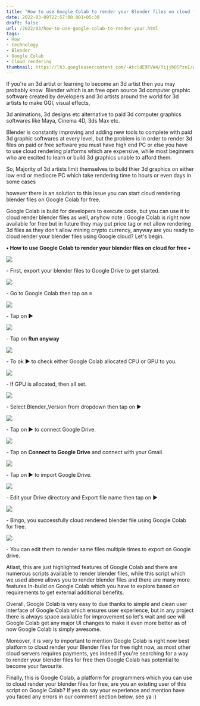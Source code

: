 ```yaml
---
title: 'How to use Google Colab to render your Blender files on cloud for free.'
date: 2022-03-09T22:57:00.001+05:30
draft: false
url: /2022/03/how-to-use-google-colab-to-render-your.html
tags: 
- How
- technology
- Blender
- Google Colab
- Cloud rendering
thumbnail: https://lh3.googleusercontent.com/-AtcldE9FVW4/YijjbDSPznI/AAAAAAAAJl8/TdCQ6IPyFzsVc5XKI8JwONwKA3ha9eJFgCNcBGAsYHQ/s1600/1646846824758544-0.png
---
```


  

  

  

If you're an 3d artist or learning to become an 3d artist then you may probably know  Blender which is an free open source 3d computer graphic software created by developers and 3d artists around the world for 3d artists to make GGI, visual effects, 

3d animations, 3d designs etc alternative to paid 3d computer graphics softwares like Maya, Cinema 4D, 3ds Max etc.

  

Blender is constantly improving and adding new tools to complete with paid 3d graphic softwares at every level, but the problem is in order to render 3d files on paid or free software you must have high end PC or else you have to use cloud rendering platforms which are expensive, while most beginners who are excited to learn or build 3d graphics unable to afford them.

  

So, Majority of 3d artists limit themselves to build thier 3d graphics on either low end or mediocre PC which take rendering time to hours or even days in some cases

however there is an solution to this issue you can start cloud rendering blender files on Google Colab for free.

  

Google Colab is build for developers to execute code, but you can use it to cloud render blender files as well, anyhow note : Google Colab is right now available for free but in future they may put price tag or not allow rendering 3d files as they don't allow mining crypto currency, anyway are you ready to cloud render your blender files using Google cloud? Let's begin.

**• How to use Google Colab to render your blender files on cloud for free •**

 **![](https://lh3.googleusercontent.com/-4uguZpPX0ts/YijjZ8081iI/AAAAAAAAJl4/k--_ZfQuxpMvgbyKCW5neUcGYuJWTdMtwCNcBGAsYHQ/s1600/1646846821224713-1.png)** 

\- First, export your blender files to Google Drive to get started.

  

 ![](https://lh3.googleusercontent.com/-66FnHemkv1s/YijjZDlXdRI/AAAAAAAAJl0/-hGBfUfc6IkAQbUa_JIXQJWmyL47WUAogCNcBGAsYHQ/s1600/1646846817103409-2.png) 

  

\- Go to Google Colab then tap on **≡**

  

 ![](https://lh3.googleusercontent.com/-s8r7dmx5rAs/YijjX3KoIEI/AAAAAAAAJlw/bzWIhXz4Pzcti2UbHxBzQT3JoaLZIuLgwCNcBGAsYHQ/s1600/1646846812651741-3.png) 

  

\- Tap on ▶️

  

 ![](https://lh3.googleusercontent.com/-ucsrZjjjJSE/YijjW3h4W9I/AAAAAAAAJls/K7eukjOHYbIj99pOb3fZuKxJ7la7Q6xLgCNcBGAsYHQ/s1600/1646846807856069-4.png) 

  

\- Tap on **Run anyway**

 **![](https://lh3.googleusercontent.com/-k0n_EHK3eK4/YijjVmizciI/AAAAAAAAJlo/rAgLt205fOEL3ahfrEvOAo5ywU0ruC37QCNcBGAsYHQ/s1600/1646846803577508-5.png)** 

\- To ok ▶️ to check either Google Colab allocated CPU or GPU to you.

  

 ![](https://lh3.googleusercontent.com/-rMM4RFilZPQ/YijjUnRh1tI/AAAAAAAAJlk/-ErnSVcR0PoKMONzET1L7oQAsg2TBf2RgCNcBGAsYHQ/s1600/1646846799744048-6.png) 

  

\- If GPU is allocated, then all set.

  

 ![](https://lh3.googleusercontent.com/-YdpOwjv5Gno/YijjToLLuZI/AAAAAAAAJlg/RI-nGRuoKeU1L3n72VJV8Fhrm4oCcwAewCNcBGAsYHQ/s1600/1646846795996330-7.png) 

  

\- Select Blender\_Version from dropdown then tap on ▶️ 

  

 ![](https://lh3.googleusercontent.com/-Hc12e7Ssk2Y/YijjSkrmWhI/AAAAAAAAJlc/S9Aav_LR0z4HnMTf-VdB0mXhE-za1BH9wCNcBGAsYHQ/s1600/1646846791580231-8.png) 

  

\- Tap on ▶️ to connect Google Drive.

  

 ![](https://lh3.googleusercontent.com/-k6O4hamAQFc/YijjRmzqhOI/AAAAAAAAJlY/Hbk5OX7xE0sjojMoEkXS03dAVO6tvgbdACNcBGAsYHQ/s1600/1646846787138742-9.png) 

  

\- Tap on **Connect to Google Drive** and connect with your Gmail.

  

 ![](https://lh3.googleusercontent.com/-40Ntjt3qjI8/YijjQqDtE0I/AAAAAAAAJlU/_vLzQX9wLlsKqehNnUIkj9Vr4ukt11BrgCNcBGAsYHQ/s1600/1646846783288355-10.png) 

  
\- Tap on ▶️ to import Google Drive.  

  

 ![](https://lh3.googleusercontent.com/-SjiyrwDFAIo/YijjPfin4YI/AAAAAAAAJlQ/bYFwRema9owWh7AsOMhAe-dabEt37XdDQCNcBGAsYHQ/s1600/1646846777596674-11.png) 

  

\- Edit your Drive directory and Export file name then tap on ▶️

  

 ![](https://lh3.googleusercontent.com/-8kG_8g8L-qY/YijjOP0qWDI/AAAAAAAAJlM/mv654Em27UAzkbGK9_YseMNNIC7mPj5qwCNcBGAsYHQ/s1600/1646846773345742-12.png) 

  

\- Bingo, you successfully cloud rendered blender file using Google Colab for free.

  

 ![](https://lh3.googleusercontent.com/-_hbO3gOHyRA/YijjNG-stAI/AAAAAAAAJlI/2-JNZ6-gW7gGYrIdrfx-j-2N7LUJ0qdBgCNcBGAsYHQ/s1600/1646846766633734-13.png) 

  

\- You can edit them to render same files multiple times to export on Google drive.

  

Atlast, this are just highlighted features of Google Colab and there are numerous scripts available to render blender files, while this script which we used above allows you to render blender files and there are many more features In-build on Google Colab which you have to explore based on requirements to get external additional benefits.

  

Overall, Google Colab is very easy to due thanks to simple and clean user interface of Google Colab which ensures user experience, but in any project there is always space available for improvement so let's wait and see will Google Colab get any major UI changes to make it even more better as of now Google Colab is simply awesome.

  

Moreover, it is very to important to mention Google Colab is right now best platform to cloud render your Blender files for free right now, as most other cloud servers requires payments, yes indeed if you're searching for a way to render your blender files for free then Google Colab has potential to become your favourite.

  

Finally, this is Google Colab, a platform for programmers which you can use to cloud render your blender files for free, are you an existing user of this script on Google Colab? If yes do say your experience and mention have you faced any errors in our comment section below, see ya :)